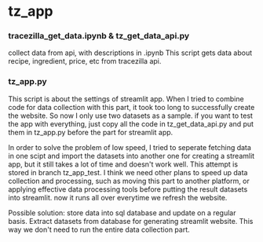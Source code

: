 # tz_app

### tracezilla_get_data.ipynb & tz_get_data_api.py
collect data from api, with descriptions in .ipynb
This script gets data about recipe, ingredient, price, etc from tracezilla api. 

### tz_app.py 
This script is about the settings of streamlit app.
When I tried to combine code for data collection with this part, it took too long to successfully create the website. So now I only use two datasets as a sample. if you want to test the app with everything, just copy all the code in tz_get_data_api.py and put them in tz_app.py before the part for streamlit app.

In order to solve the problem of low speed, I tried to seperate fetching data in one scipt and import the datasets into another one for creating a streamlit app, but it still takes a lot of time and doesn't work well. This attempt is stored in branch tz_app_test. I think we need other plans to speed up data collection and processing, such as moving this part to another platform, or applying effective data processing tools before putting the result datasets into streamlit. now it runs all over everytime we refresh the website.

Possible solution: store data into sql database and update on a regular basis. Extract datasets from database for generating streamlit website. This way we don't need to run the entire data collection part.
